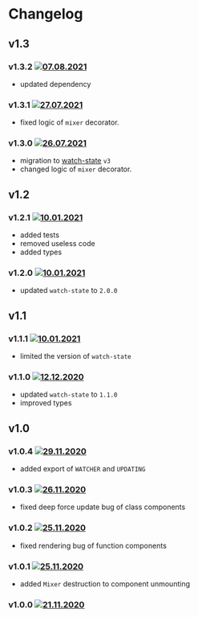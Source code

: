 # Changelog
## v1.3
### v1.3.2 [![07.08.2021](https://img.shields.io/date/1628365795)](https://github.com/d8corp/watch-state-react/tree/v1.3.2)
- updated dependency

### v1.3.1 [![27.07.2021](https://img.shields.io/date/1627404382)](https://github.com/d8corp/watch-state-react/tree/v1.3.1)
- fixed logic of `mixer` decorator.

### v1.3.0 [![26.07.2021](https://img.shields.io/date/1627317332)](https://github.com/d8corp/watch-state-react/tree/v1.3.0)
- migration to [watch-state](https://www.npmjs.com/package/watch-state) `v3`
- changed logic of `mixer` decorator.

## v1.2
### v1.2.1 [![10.01.2021](https://img.shields.io/date/1610804101)](https://github.com/d8corp/watch-state-react/tree/v1.2.1)
- added tests
- removed useless code
- added types

### v1.2.0 [![10.01.2021](https://img.shields.io/date/1610305647)](https://github.com/d8corp/watch-state-react/tree/v1.2.0)
- updated `watch-state` to `2.0.0`

## v1.1
### v1.1.1 [![10.01.2021](https://img.shields.io/date/1610280370)](https://github.com/d8corp/watch-state-react/tree/v1.1.1)
- limited the version of `watch-state`

### v1.1.0 [![12.12.2020](https://img.shields.io/date/1607795831)](https://github.com/d8corp/watch-state-react/tree/v1.1.0)
- updated `watch-state` to `1.1.0`
- improved types

## v1.0
### v1.0.4 [![29.11.2020](https://img.shields.io/date/1606680398)](https://github.com/d8corp/watch-state-react/tree/v1.0.4)
- added export of `WATCHER` and `UPDATING`

### v1.0.3 [![26.11.2020](https://img.shields.io/date/1606417785)](https://github.com/d8corp/watch-state-react/tree/v1.0.3)
- fixed deep force update bug of class components

### v1.0.2 [![25.11.2020](https://img.shields.io/date/1606316715)](https://github.com/d8corp/watch-state-react/tree/v1.0.2)
- fixed rendering bug of function components

### v1.0.1 [![25.11.2020](https://img.shields.io/date/1606251673)](https://github.com/d8corp/watch-state-react/tree/v1.0.1)
- added `Mixer` destruction to component unmounting

### v1.0.0 [![21.11.2020](https://img.shields.io/date/1605951819)](https://github.com/d8corp/watch-state-react/tree/v1.0.0)
